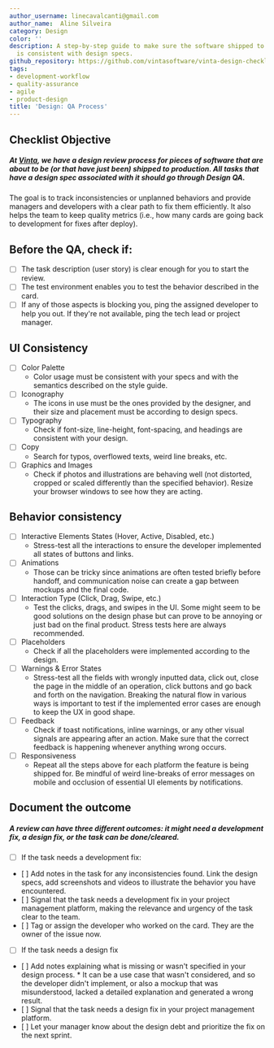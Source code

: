 ```yaml
---
author_username: linecavalcanti@gmail.com
author_name:  Aline Silveira
category: Design
color: ''
description: A step-by-step guide to make sure the software shipped to production
  is consistent with design specs.
github_repository: https://github.com/vintasoftware/vinta-design-checklists/tree/master/design-qa
tags:
- development-workflow
- quality-assurance
- agile
- product-design
title: 'Design: QA Process'
---
```

## Checklist Objective
##### At [Vinta](https://vintasoftware.com), we have a design review process for pieces of software that are about to be (or that have just been) shipped to production. All tasks that have a design spec associated with it should go through Design QA. 

The goal is to track inconsistencies or unplanned behaviors and provide managers and developers with a clear path to fix them efficiently. It also helps the team to keep quality metrics (i.e., how many cards are going back to development for fixes after deploy).

## Before the QA, check if:
* [ ] The task description (user story) is clear enough for you to start the review. 
* [ ] The test environment enables you to test the behavior described in the card.
* [ ] If any of those aspects is blocking you, ping the assigned developer to help you out. If they're not available, ping the tech lead or project manager.

## UI Consistency
* [ ] Color Palette
    * Color usage must be consistent with your specs and with the semantics described on the style guide.
* [ ] Iconography
    * The icons in use must be the ones provided by the designer, and their size and placement must be according to design specs.
* [ ] Typography
    * Check if font-size, line-height, font-spacing, and headings are consistent with your design.
* [ ] Copy
    * Search for typos, overflowed texts, weird line breaks, etc.
* [ ] Graphics and Images
    * Check if photos and illustrations are behaving well (not distorted, cropped or scaled differently than the specified behavior). Resize your browser windows to see how they are acting. 

## Behavior consistency
* [ ] Interactive Elements States (Hover, Active, Disabled, etc.)
    * Stress-test all the interactions to ensure the developer implemented all states of buttons and links.
* [ ] Animations
    * Those can be tricky since animations are often tested briefly before handoff, and communication noise can create a gap between mockups and the final code.
* [ ] Interaction Type (Click, Drag, Swipe, etc.)
    * Test the clicks, drags, and swipes in the UI. Some might seem to be good solutions on the design phase but can prove to be annoying or just bad on the final product. Stress tests here are always recommended.
* [ ] Placeholders
    * Check if all the placeholders were implemented according to the design. 
* [ ] Warnings & Error States
    * Stress-test all the fields with wrongly inputted data, click out, close the page in the middle of an operation, click buttons and go back and forth on the navigation. Breaking the natural flow in various ways is important to test if the implemented error cases are enough to keep the UX in good shape.
* [ ] Feedback
    * Check if toast notifications, inline warnings, or any other visual signals are appearing after an action. Make sure that the correct feedback is happening whenever anything wrong occurs.
* [ ] Responsiveness
    * Repeat all the steps above for each platform the feature is being shipped for. Be mindful of weird line-breaks of error messages on mobile and occlusion of essential UI elements by notifications.

## Document the outcome
##### A review can have three different outcomes: it might need a development fix, a design fix, or the task can be done/cleared.

* [ ] If the task needs a development fix:
*    [ ] Add notes in the task for any inconsistencies found. Link the design specs, add screenshots and videos to illustrate the behavior you have encountered. 
*    [ ] Signal that the task needs a development fix in your project management platform, making the relevance and urgency of the task clear to the team.
*    [ ] Tag or assign the developer who worked on the card. They are the owner of the issue now.

* [ ] If the task needs a design fix
*    [ ] Add notes explaining what is missing or wasn't specified in your design process.
    * It can be a use case that wasn't considered, and so the developer didn't implement, or also a mockup that was misunderstood, lacked a detailed explanation and generated a wrong result.
*    [ ] Signal that the task needs a design fix in your project management platform.  
*    [ ] Let your manager know about the design debt and prioritize the fix on the next sprint. 
